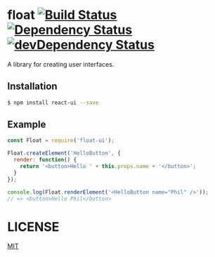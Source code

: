 # float [![Build Status](https://travis-ci.org/CreaturePhil/float.svg?branch=master)](https://travis-ci.org/CreaturePhil/float) [![Dependency Status](https://david-dm.org/creaturephil/float.svg)](https://david-dm.org/creaturephil/float) [![devDependency Status](https://david-dm.org/creaturephil/float/dev-status.svg)](https://david-dm.org/creaturephil/float#info=devDependencies)

A library for creating user interfaces.

## Installation

```bash
$ npm install react-ui --save
```

## Example

```js
const Float = require('float-ui');

Float.createElement('HelloButton', {
  render: function() {
    return '<button>Hello ' + this.props.name + '</button>';
  }
});

console.log(Float.renderElement('<HelloButton name="Phil" />'));
// => <button>Hello Phil</button>
```

# LICENSE

[MIT](LICENSE)
